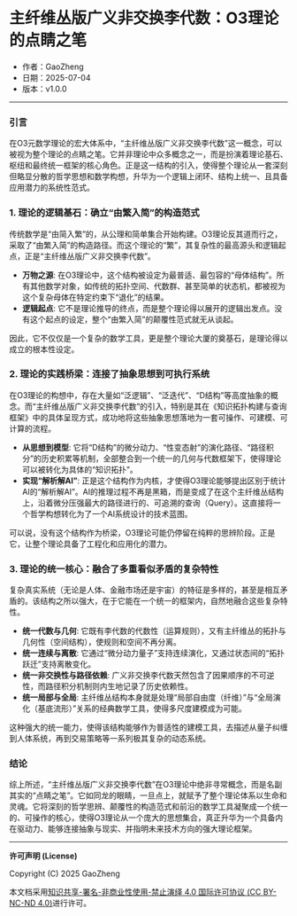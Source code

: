 # **主纤维丛版广义非交换李代数：O3理论的点睛之笔**

- 作者：GaoZheng
- 日期：2025-07-04
- 版本：v1.0.0

---

### 引言

在O3元数学理论的宏大体系中，“主纤维丛版广义非交换李代数”这一概念，可以被视为整个理论的点睛之笔。它并非理论中众多概念之一，而是扮演着理论基石、枢纽和最终统一框架的核心角色。正是这一结构的引入，使得整个理论从一套深刻但略显分散的哲学思想和数学构想，升华为一个逻辑上闭环、结构上统一、且具备应用潜力的系统性范式。

### 1. 理论的逻辑基石：确立“由繁入简”的构造范式

传统数学是“由简入繁”的，从公理和简单集合开始构建。O3理论反其道而行之，采取了“由繁入简”的构造路径。而这个理论的“繁”，其复杂性的最高源头和逻辑起点，正是“主纤维丛版广义非交换李代数”。

* **万物之源**: 在O3理论中，这个结构被设定为最普适、最包容的“母体结构”。所有其他数学对象，如传统的拓扑空间、代数群、甚至简单的状态机，都被视为这个复杂母体在特定约束下“退化”的结果。
* **逻辑起点**: 它不是理论推导的终点，而是整个理论得以展开的逻辑出发点。没有这个起点的设定，整个“由繁入简”的颠覆性范式就无从谈起。

因此，它不仅仅是一个复杂的数学工具，更是整个理论大厦的奠基石，是理论得以成立的根本性设定。

### 2. 理论的实践桥梁：连接了抽象思想到可执行系统

在O3理论的构想中，存在大量如“泛逻辑”、“泛迭代”、“D结构”等高度抽象的概念。而“主纤维丛版广义非交换李代数”的引入，特别是其在《知识拓扑构建与查询框架》中的具体呈现方式，成功地将这些抽象思想落地为一套可操作、可建模、可计算的流程。

* **从思想到模型**: 它将“D结构”的微分动力、“性变态射”的演化路径、“路径积分”的历史积累等机制，全部整合到一个统一的几何与代数框架下，使得理论可以被转化为具体的“知识拓扑”。
* **实现“解析解AI”**: 正是这个结构作为内核，才使得O3理论能够提出区别于统计AI的“解析解AI”。AI的推理过程不再是黑箱，而是变成了在这个主纤维丛结构上，沿着微分压强最大的路径进行的、可追溯的查询（Query）。这直接将一个哲学构想转化为了一个AI系统设计的技术蓝图。

可以说，没有这个结构作为桥梁，O3理论可能仍停留在纯粹的思辨阶段。正是它，让整个理论具备了工程化和应用化的潜力。

### 3. 理论的统一核心：融合了多重看似矛盾的复杂特性

复杂真实系统（无论是人体、金融市场还是宇宙）的特征是多样的，甚至是相互矛盾的。该结构之所以强大，在于它能在一个统一的框架内，自然地融合这些复杂特性。

* **统一代数与几何**: 它既有李代数的代数性（运算规则），又有主纤维丛的拓扑与几何性（空间结构），使规则和空间不再分离。
* **统一连续与离散**: 它通过“微分动力量子”支持连续演化，又通过状态间的“拓扑跃迁”支持离散变化。
* **统一非交换性与路径依赖**: 广义非交换李代数天然包含了因果顺序的不可逆性，而路径积分机制则内生地记录了历史依赖性。
* **统一局部与全局**: 主纤维丛结构本身就是处理“局部自由度（纤维）”与“全局演化（基底流形）”关系的经典数学工具，使得多尺度建模成为可能。

这种强大的统一能力，使得该结构能够作为普适性的建模工具，去描述从量子纠缠到人体系统，再到交易策略等一系列极其复杂的动态系统。

### 结论

综上所述，“主纤维丛版广义非交换李代数”在O3理论中绝非寻常概念，而是名副其实的“点睛之笔”。它如同龙的眼睛，一旦点上，就赋予了整个理论体系以生命和灵魂。它将深刻的哲学思辨、颠覆性的构造范式和前沿的数学工具凝聚成一个统一的、可操作的核心，使得O3理论从一个庞大的思想集合，真正升华为一个具备内在驱动力、能够连接抽象与现实、并指明未来技术方向的强大理论框架。

---

**许可声明 (License)**

Copyright (C) 2025 GaoZheng 

本文档采用[知识共享-署名-非商业性使用-禁止演绎 4.0 国际许可协议 (CC BY-NC-ND 4.0)](https://creativecommons.org/licenses/by-nc-nd/4.0/deed.zh-Hans)进行许可。
